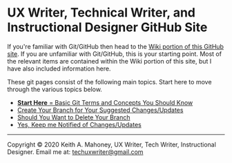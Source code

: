 # UX Writer, Technical Writer, and Instructional Designer GitHub Site

If you're familiar with Git/GitHub then head to the [Wiki portion of this GitHub site](https://github.com/techuxwriter/UX-Tech-Writer-IsD-GitHub/wiki). If you are unfamiliar with Git/GitHub,  this is your starting point. Most of the relevant items are contained within the Wiki portion of this site, but I have also included information here. 

These git pages consist of the following main topics. Start here to move through the various topics below.

* [**Start Here** = Basic Git Terms and Concepts You Should Know](z_concepts.md)
* [Create Your Branch for Your Suggested Changes/Updates](z_create-your-branch.md)
* [Should You Want to Delete Your Branch](z_remove-your-branch.md)
* [Yes, Keep me Notified of Changes/Updates](z_yes-get-notifications.md)

----------------------

Copyright © 2020 Keith A. Mahoney, UX Writer, Tech Writer, Instructional Designer. Email me at: techuxwriter@gmail.com
